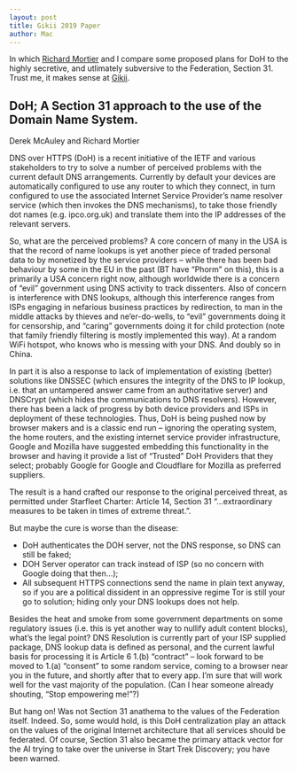 ```yaml
---
layout: post
title: Gikii 2019 Paper
author: Mac
---
```


In which [Richard Mortier](https://mort.io) and I compare some proposed plans for DoH to the highly secretive,
and utlimately subversive to the Federation, Section 31. Trust me, it makes sense at [Gikii](http://www.gikii.org/).

## DoH; A Section 31 approach to the use of the Domain Name System.

Derek McAuley and Richard Mortier

DNS  over HTTPS (DoH) is a recent initiative of the IETF and various stakeholders to try to solve a number of perceived problems  with the current default DNS arrangements. Currently by default your devices are automatically configured to use any router to which they connect, in turn configured to use the associated Internet Service Provider’s name resolver service (which then invokes the DNS mechanisms), to take those friendly dot names (e.g. ipco.org.uk) and translate them into the IP addresses of the relevant servers. 

So, what are the perceived problems? A core concern of many in the USA is that the record of name lookups is yet another piece of traded personal data to by monetized by the service providers – while there has been bad behaviour by some in the EU in the past (BT have “Phorm” on this), this is a primarily a USA concern right now,  although worldwide there is a concern of “evil” government using DNS activity to track dissenters. Also of concern is interference with DNS lookups, although this interference ranges from ISPs engaging in nefarious business practices by redirection, to man in the middle attacks by  thieves and ne’er-do-wells, to “evil” governments doing it for censorship, and “caring” governments doing it for child protection (note that family friendly filtering is mostly implemented this way). At a random WiFi hotspot, who knows who is messing with your DNS. And doubly so in China.

In part it is also a response to lack of implementation of existing (better) solutions like DNSSEC (which ensures the integrity of the DNS to IP lookup, i.e. that an untampered answer came from an authoritative server) and DNSCrypt (which hides the communications to DNS resolvers). However, there has been a lack of progress by both device providers and ISPs in deployment of these technologies. Thus, DoH is being pushed now by browser makers and is a classic end run – ignoring the operating system, the home routers, and the existing internet service provider infrastructure, Google and Mozilla have suggested embedding this functionality in the browser and having it provide a list of “Trusted” DoH Providers that they select; probably Google for Google and Cloudflare for Mozilla as preferred suppliers.

The result is a hand crafted our response to the original perceived threat, as permitted under Starfleet Charter: Article 14, Section 31 “…extraordinary measures to be taken in times of extreme threat.”.

But maybe the cure is worse than the disease:
* DoH authenticates the DOH server, not the DNS response, so DNS can still be faked;
*	DOH Server operator can track instead of ISP (so no concern with Google doing that then…);
*	All subsequent HTTPS connections send the name in plain text anyway, so if you are a political dissident in an oppressive regime Tor  is still your go to solution; hiding only your DNS lookups does not help.

Besides the heat and smoke from some government departments on some regulatory issues (i.e. this is yet another way to nullify adult content blocks), what’s the legal point? DNS Resolution is currently part of your ISP supplied package, DNS lookup data is defined as personal, and the current lawful basis for processing it is Article 6 1.(b) “contract” – look forward to be moved to 1.(a) “consent” to some random service, coming to a browser near you in the future, and shortly after that to every app. I’m sure that will work well for the vast majority of the population. (Can I hear someone already shouting, “Stop empowering me!”?) 

But hang on! Was not Section 31 anathema to the values of the Federation itself. Indeed. So, some would hold, is this DoH centralization play an attack on the values of the original Internet architecture that all services should be federated. Of course, Section 31 also became the primary attack vector for the AI trying to take over the universe in Start Trek Discovery; you have been warned.

